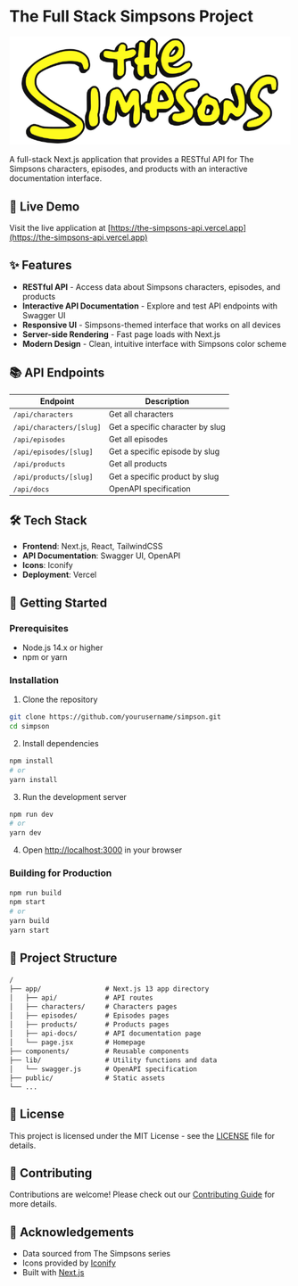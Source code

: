 # The Full Stack Simpsons Project

![The Simpsons Logo](/public/logo.png)

A full-stack Next.js application that provides a RESTful API for The Simpsons characters, episodes, and products with an interactive documentation interface.

## 🚀 Live Demo

Visit the live application at [https://the-simpsons-api.vercel.app](https://the-simpsons-api.vercel.app)

## ✨ Features

- **RESTful API** - Access data about Simpsons characters, episodes, and products
- **Interactive API Documentation** - Explore and test API endpoints with Swagger UI
- **Responsive UI** - Simpsons-themed interface that works on all devices
- **Server-side Rendering** - Fast page loads with Next.js
- **Modern Design** - Clean, intuitive interface with Simpsons color scheme

## 📚 API Endpoints

| Endpoint | Description |
|----------|-------------|
| `/api/characters` | Get all characters |
| `/api/characters/[slug]` | Get a specific character by slug |
| `/api/episodes` | Get all episodes |
| `/api/episodes/[slug]` | Get a specific episode by slug |
| `/api/products` | Get all products |
| `/api/products/[slug]` | Get a specific product by slug |
| `/api/docs` | OpenAPI specification |

## 🛠️ Tech Stack

- **Frontend**: Next.js, React, TailwindCSS
- **API Documentation**: Swagger UI, OpenAPI
- **Icons**: Iconify
- **Deployment**: Vercel

## 🏁 Getting Started

### Prerequisites

- Node.js 14.x or higher
- npm or yarn

### Installation

1. Clone the repository
```bash
git clone https://github.com/yourusername/simpson.git
cd simpson
```

2. Install dependencies
```bash
npm install
# or
yarn install
```

3. Run the development server
```bash
npm run dev
# or
yarn dev
```

4. Open [http://localhost:3000](http://localhost:3000) in your browser

### Building for Production

```bash
npm run build
npm start
# or
yarn build
yarn start
```

## 📝 Project Structure

```
/
├── app/                # Next.js 13 app directory
│   ├── api/            # API routes
│   ├── characters/     # Characters pages
│   ├── episodes/       # Episodes pages
│   ├── products/       # Products pages
│   ├── api-docs/       # API documentation page
│   └── page.jsx        # Homepage
├── components/         # Reusable components
├── lib/                # Utility functions and data
│   └── swagger.js      # OpenAPI specification
├── public/             # Static assets
└── ...
```

## 📄 License

This project is licensed under the MIT License - see the [LICENSE](LICENSE) file for details.

## 👥 Contributing

Contributions are welcome! Please check out our [Contributing Guide](CONTRIBUTING.md) for more details.

## 🙏 Acknowledgements

- Data sourced from The Simpsons series
- Icons provided by [Iconify](https://iconify.design/)
- Built with [Next.js](https://nextjs.org/)
